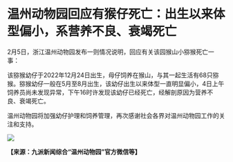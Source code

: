 # 温州动物园回应有猴仔死亡：出生以来体型偏小，系营养不良、衰竭死亡

2月5日，浙江温州动物园发布一则情况说明，回应有关该园猴山小猕猴死亡一事：

该猕猴幼仔于2022年12月24日出生，母仔饲养在猴山，与其一起生活有68只猕猴。猕猴幼仔一般在5月至8月出生，该幼仔出生以来体型一直明显偏小，4日上午饲养员尚未发现异常，下午16时许发现该幼仔已经死亡，经解剖原因为营养不良、衰竭死亡。

温州动物园将加强幼仔护理和饲养管理，再次感谢社会各界对温州动物园工作的关注和支持。

![](https://inews.gtimg.com/newsapp_bt/0/15645272056/1000)

**【来源：九派新闻综合“温州动物园”官方微信等】**

